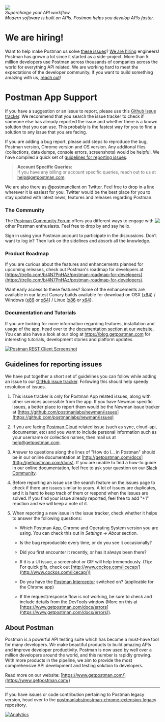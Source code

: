 <a href="https://www.getpostman.com/"><img src="https://raw.githubusercontent.com/postmanlabs/postmanlabs.github.io/develop/global-artefacts/postman-logo%2Btext-320x132.png" /></a><br />
_Supercharge your API workflow<br/>Modern software is built on APIs. Postman helps you develop APIs faster._

# We are hiring!

Want to help make Postman us solve [these issues](https://github.com/postmanlabs/postman-app-support/issues)? [We are hiring](https://www.getpostman.com/jobs/) engineers! Postman has grown a lot since it started as a side-project. More than 5 million developers use Postman across thousands of companies across the world for everything API related. We are working hard to meet the expectations of the developer community. If you want to build something amazing with us, [reach out](https://www.getpostman.com/jobs/)!

# Postman App Support

If you have a suggestion or an issue to report, please use this [Github issue tracker](https://github.com/postmanlabs/postman-app-support/issues). We recommend that you search the issue tracker to check if someone else has already reported the issue and whether there is a known solution that you can use. This probably is the fastest way for you to find a solution to any issue that you are facing.

If you are adding a bug report, please add steps to reproduce the bug, Postman version, Chrome version and OS version. Any additonal files (collections, data dumps, console errors, screenshots) would be helpful. We have compiled a quick set of [guidelines for reporting issues](#guidelines-for-reporting-issues).

> **Account Specific Queries:**<br />
> If you have any billing or account specific queries, reach out to us at [help@getpostman.com](mailto:help@getpostman.com).

We are also there as [@postmanclient](https://www.twitter.com/postmanclient) on Twitter. Feel free to drop in a line wherever it is easiest for you. Twitter would be the best place for you to stay updated with latest news, features and releases regarding Postman.

### The Community

<img src="https://avatars1.githubusercontent.com/u/3220138?v=3&s=120" align="right" />
The <a href="https://community.getpostman.com">Postman Community Forum</a> offers you different ways to engage with other Postman enthusiasts. Feel free to drop by and say hello.<br />

Sign in using your Postman account to participate in the discussions. Don’t want to log in? Then lurk on the sidelines and absorb all the knowledge.

### Product Roadmap

If you are curious about the features and enhancements planned for upcoming releases, check out Postman's roadmap for developers at [https://trello.com/b/4N7PnHAz/postman-roadmap-for-developers](https://trello.com/b/4N7PnHAz/postman-roadmap-for-developers).

Want early access to these features? Some of the enhancements are available in our latest Canary builds available for download on OSX ([x64](https://dl.pstmn.io/download/channel/canary/osx_64)) / Windows ([x86](https://dl.pstmn.io/download/channel/canary/windows_32) or [x64](https://dl.pstmn.io/download/channel/canary/windows_64)) / Linux ([x86](https://dl.pstmn.io/download/channel/canary/linux_32) or [x64](https://dl.pstmn.io/download/channel/canary/linux_64)). 

### Documentation and Tutorials

If you are looking for more information regarding features, installation and usage of the app, head over to the <a target="_blank" href="https://www.getpostman.com/docs/">documentation section at our website</a>. You can also have a look at our blog at <a target="_blank" href="https://blog.getpostman.com">https://blog.getpostman.com</a> for interesting tutorials, development stories and platform updates.

<a target="_blank" href="https://www.getpostman.com/">![Postman REST Client Screenshot](https://raw.githubusercontent.com/postmanlabs/postmanlabs.github.io/develop/global-artefacts/postman-app-screenshot-01.jpg)</a>

## Guidelines for reporting issues

We have put together a short set of guidelines you can follow while adding an issue to our [GitHub issue tracker](https://github.com/postmanlabs/postman-app-support/issues). Following this should help speedy resolution of issues.

1. This issue tracker is only for Postman App related issues, along with other services accessible from the app.
  If you have Newman specific issues, a better place to report them would be the Newman issue tracker at [https://github.com/postmanlabs/newman/issues](https://github.com/postmanlabs/newman/issues)

2. If you are facing [Postman Cloud](https://www.getpostman.com/docs/cloud) related issue (such as sync, cloud-api, documenter, etc) and you want to include personal information such as your username or collection names, then mail us at [help@getpostman.com](mailto:help@getpostman.com).

3. Answer to questions along the lines of "How do I... in Postman" should be in our online documentation at [http://getpostman.com/docs](http://getpostman.com/docs). If you are unable to find a how-to guide in our online documentation, feel free to ask your question on our [Slack Community](#the-community).

4. Before reporting an issue use the search feature on the issues page to check if there are issues similar to yours. A lot of issues are duplicates, and it is hard to keep track of them or respond when the issues are solved. If you find your issue already reported, feel free to add "+1" reaction and we will keep a note of it.

5. When reporting a new issue in the issue tracker, check whether it helps to answer the following questions:

   - Which Postman App, Chrome and Operating System version you are using. You can check this out in _Settings -> About_ section.

   - Is the bug reproducible every time, or do you see it occasionally?

   - Did you first encounter it recently, or has it always been there?

   - If it is a UI issue, a screenshot or GIF will help tremendously. (Tip: For quick gifs, check out [http://www.cockos.com/licecap/](http://www.cockos.com/licecap/))

   - Do you have the [Postman Interceptor](https://www.getpostman.com/docs/capture) switched on? (applicable for the Chrome app)

   - If the request/response flow is not working, be sure to check and include details from the DevTools window (More on this at [https://www.getpostman.com/docs/errors](https://www.getpostman.com/docs/errors)).

## About Postman

Postman is a powerful API testing suite which has become a must-have tool for many developers. We make beautiful products to build amazing APIs and improve developer productivity. Postman is now used by well over a million developers around the world, and this number is rapidly growing. With more products in the pipeline, we aim to provide the most comprehensive API development and testing solution to developers.

Read more on our website: [https://www.getpostman.com/](https://www.getpostman.com/)

---

If you have issues or code contribution pertaining to Postman legacy version, head over to the [postmanlabs/postman-chrome-extension-legacy](https://github.com/postmanlabs/postman-chrome-extension-legacy) repository.

[![Analytics](https://ga-beacon.appspot.com/UA-43979731-9/postman-app-support/readme)](https://www.getpostman.com)
